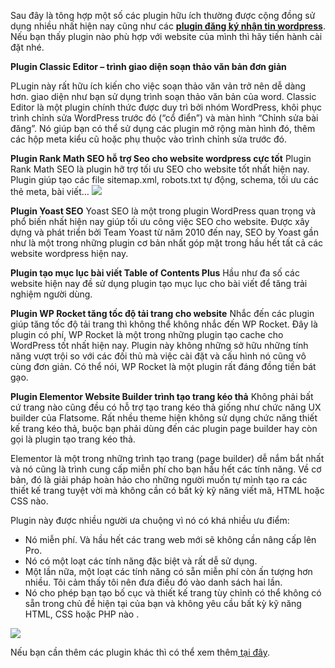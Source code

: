 Sau đây là tông hợp một số các plugin hữu ích thường được cộng đồng sử dụng nhiều nhất hiện nay cũng như các **[plugin đăng ký nhận tin wordpress](https://tmarketing.vn/cac-plugin-wordpress-can-thiet/)**. Nếu bạn thấy plugin nào phù hợp với website của mình thì hãy tiến hành cài đặt nhé.

**Plugin Classic Editor – trình giao diện soạn thảo văn bản đơn giản**

PLugin này rất hữu ích kiến cho việc soạn thảo văn vản trở nên dễ dàng hơn. giao diện như bạn sử dụng trình soạn thảo văn bản của word.
Classic Editor là một plugin chính thức được duy trì bởi nhóm WordPress, khôi phục trình chỉnh sửa WordPress trước đó (“cổ điển”) và màn hình “Chỉnh sửa bài đăng”. 
Nó giúp bạn có thể sử dụng các plugin mở rộng màn hình đó, thêm các hộp meta kiểu cũ hoặc phụ thuộc vào trình chỉnh sửa trước đó.

**Plugin Rank Math SEO hỗ trợ Seo cho website wordpress cực tốt**
Plugin Rank Math SEO là plugin hỡ trợ tối ưu SEO cho website tốt nhất hiện nay. Plugin giúp tạo các file sitemap.xml, robots.txt tự động, schema, tối ưu các thẻ meta, bài viết…
![](https://images.viblo.asia/a572ebf4-2c76-4994-a1d9-9a5b08d7311e.jpg)

**Plugin Yoast SEO**
Yoast SEO là một trong plugin WordPress quan trọng và phổ biến nhất hiện nay giúp tối ưu công việc SEO cho website. Được xây dựng và phát triển bởi Team Yoast từ năm 2010 đến nay, SEO by Yoast gần như là một trong những plugin cơ bản nhất góp mặt trong hầu hết tất cả các website wordpress hiện nay.

**Plugin tạo mục lục bài viết Table of Contents Plus**
Hầu như đa số các website hiện nay đề sử dụng plugin tạo mục lục cho bài viết để tăng trải nghiệm người dùng.

**Plugin WP Rocket tăng tốc độ tải trang cho website**
Nhắc đến các plugin giúp tăng tốc độ tải trang thì không thể không nhắc đến WP Rocket. Đây là plugin có phí, WP Rocket là một trong những plugin tạo cache cho WordPress tốt nhất hiện nay. Plugin này không những sở hữu những tính năng vượt trội so với các đối thủ mà việc cài đặt và cấu hình nó cũng vô cùng đơn giản. Có thể nói, WP Rocket là một plugin rất đáng đồng tiền bát gạo.

**Plugin Elementor Website Builder trình tạo trang kéo thả**
Không phải bất cứ trang nào cũng đều có hỗ trợ tạo trang kéo thả giống như chức năng UX builder của Flatsome. Rất nhều theme hiện không sử dụng chức năng thiết kế trang kéo thả, buộc bạn phải dùng đến các plugin page builder hay còn gọi là plugin tạo trang kéo thả.

Elementor là một trong những trình tạo trang (page builder) dễ nắm bắt nhất và nó cũng là trình cung cấp miễn phí cho bạn hầu hết các tính năng.
Về cơ bản, đó là giải pháp hoàn hảo cho những người muốn tự mình tạo ra các thiết kế trang tuyệt vời mà không cần có bất kỳ kỹ năng viết mã, HTML hoặc CSS nào.

Plugin này được nhiều người ưa chuộng vì nó có khá nhiều ưu điểm:
+ Nó miễn phí. Và hầu hết các trang web mới sẽ không cần nâng cấp lên Pro.
+ Nó có một loạt các tính năng đặc biệt và rất dễ sử dụng.
+ Một lần nữa, một loạt các tính năng có sẵn miễn phí còn ấn tượng hơn nhiều. Tôi cảm thấy tôi nên đưa điều đó vào danh sách hai lần.
+ Nó cho phép bạn tạo bố cục và thiết kế trang tùy chỉnh có thể không có sẵn trong chủ đề hiện tại của bạn và không yêu cầu bất kỳ kỹ năng HTML, CSS hoặc PHP nào .

![](https://images.viblo.asia/4a5c999f-c6d7-4ec8-ac80-47006909377b.jpg)

Nếu bạn cần thêm các plugin khác thì có thể xem thêm[ tại đây](https://tmarketing.vn/cac-plugin-wordpress-can-thiet/).